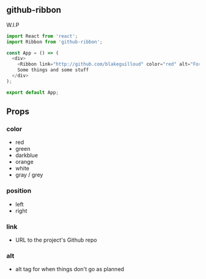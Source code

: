 ## github-ribbon

W.I.P

```javascript
import React from 'react';
import Ribbon from 'github-ribbon';

const App = () => (
  <div>
    <Ribbon link="http://github.com/blakeguilloud" color="red" alt="Fork me!" position="right" />
    Some things and some stuff
  </div>
);

export default App;
```

## Props
### color
  - red
  - green
  - darkblue
  - orange
  - white
  - gray / grey


### position
  - left
  - right

### link
  - URL to the project's Github repo

### alt
  - alt tag for when things don't go as planned
